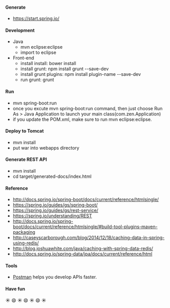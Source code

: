 #### Generate
* https://start.spring.io/

#### Development
* Java
	* mvn eclipse:eclipse
	* import to eclipse
* Front-end
	* install install: bower install
	* install grunt: npm install grunt --save-dev
	* install grunt plugins: npm install plugin-name --save-dev
	* run grunt: grunt

#### Run 
* mvn spring-boot:run
* once you excute mvn spring-boot:run command, then just choose Run As > Java Application to launch your main class(com.zen.Application)
* if you update the POM.xml, make sure to run mvn eclipse:eclipse.

#### Deploy to Tomcat
* mvn install
* put war into webapps directory

#### Generate REST API
* mvn install 
* cd target/generated-docs/index.html

#### Reference
* http://docs.spring.io/spring-boot/docs/current/reference/htmlsingle/
* https://spring.io/guides/gs/spring-boot/
* https://spring.io/guides/gs/rest-service/
* https://spring.io/understanding/REST
* http://docs.spring.io/spring-boot/docs/current/reference/htmlsingle/#build-tool-plugins-maven-packaging
* http://caseyscarborough.com/blog/2014/12/18/caching-data-in-spring-using-redis/
* http://blog.joshuawhite.com/java/caching-with-spring-data-redis/
* http://docs.spring.io/spring-data/jpa/docs/current/reference/html

#### Tools
* [Postman](http://www.getpostman.com/) helps you develop APIs faster.

#### Have fun
:sunny: :smile: :sunny: :smile: :sunny: :smile: :sunny: